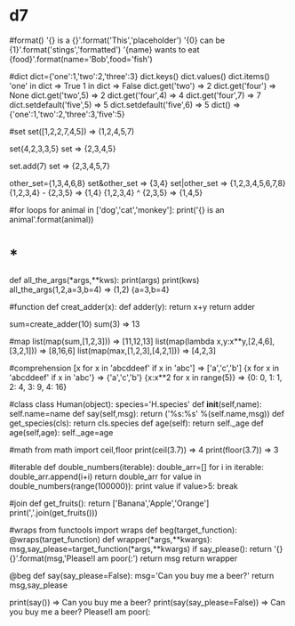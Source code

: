 # d7
#format()
'{} is a {}'.format('This','placeholder')
'{0} can be {1}'.format('stings','formatted')
'{name} wants to eat {food}'.format(name='Bob',food='fish')

#dict
dict={'one':1,'two':2,'three':3}
dict.keys()
dict.values()
dict.items()
'one' in dict => True
1 in dict => False
dict.get('two') => 2
dict.get('four') => None
dict.get('two',5) => 2
dict.get('four',4) => 4
dict.get('four',7) => 7
dict.setdefault('five',5) => 5
dict.setdefault('five',6) => 5
dict() =>{'one':1,'two':2,'three':3,'five':5}

#set
set([1,2,2,7,4,5]) => (1,2,4,5,7)

set{4,2,3,3,5}
set => {2,3,4,5}

set.add(7)
set => {2,3,4,5,7}

other_set={1,3,4,6,8}
set&other_set => {3,4}
set|other_set => {1,2,3,4,5,6,7,8}
{1,2,3,4} - {2,3,5}  => {1,4}
{1,2,3,4} ^ {2,3,5}  => {1,4,5}

#for loops
for animal in ['dog','cat','monkey']:
    print('{} is an animal'.format(animal))
    
# *
def all_the_args(*args,**kws):
    print(args)
    print(kws)
all_the_args(1,2,a=3,b=4) => (1,2)
                             {a=3,b=4}

#function
def creat_adder(x):
    def adder(y):
        return x+y
    return adder

sum=create_adder(10)
sum(3) => 13

#map
list(map(sum,[1,2,3])) => [11,12,13]
list(map(lambda x,y:x**y,[2,4,6],[3,2,1])) => [8,16,6] 
list(map(max,[1,2,3],[4,2,1])) => [4,2,3]

#comprehension
[x for x in 'abcddeef' if x in 'abc'] => ['a','c','b']
{x for x in 'abcddeef' if x in 'abc'} => {'a','c','b'}
{x:x**2 for x in range(5)} => {0: 0, 1: 1, 2: 4, 3: 9, 4: 16}

#class
class Human(object):
    species='H.species'
    def __init__(self,name):
        self.name=name
    def say(self,msg):
        return ('%s:%s' %(self.name,msg))
    def get_species(cls):
        return cls.species
    def age(self):
        return self._age
    def age(self,age):
        self._age=age
 
#math
from math import ceil,floor
print(ceil(3.7)) => 4
print(floor(3.7)) => 3

#iterable
def double_numbers(iterable):
    double_arr=[]
    for i in iterable:
        double_arr.append(i+i)
    return double_arr
for value in double_numbers(range(100000)):
    print value
    if value>5:
        break
        
#join
def get_fruits():
    return ['Banana','Apple','Orange']
print(','.join(get_fruits()))

#wraps
from functools import wraps
def beg(target_function):
    @wraps(target_function)
    def wrapper(*args,**kwargs):
        msg,say_please=target_function(*args,**kwargs)
        if say_please():
            return '{} {}'.format(msg,'Please!I am poor(:')
        return msg
    return wrapper
    
@beg
def say(say_please=False):
    msg='Can you buy me a beer?'
    return msg,say_please
    
print(say()) => Can you buy me a beer?
print(say(say_please=False)) => Can you buy me a beer? Please!I am poor(:
